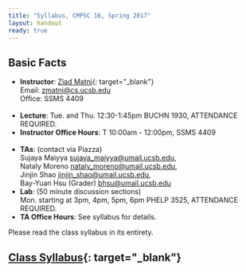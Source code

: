 ```yaml
---
title: "Syllabus, CMPSC 16, Spring 2017"
layout: handout
ready: true
---
```


Basic Facts
-----------

* **Instructor**:  [Ziad Matni](http://www.cs.ucsb.edu/~zmatni){: target="_blank"}<br/>
Email: <zmatni@cs.ucsb.edu><br/>
Office: SSMS 4409<br/><br/>
* **Lecture**: Tue. and Thu. 12:30-1:45pm BUCHN 1930, ATTENDANCE REQUIRED.<br/>
* **Instructor Office Hours**: T 10:00am - 12:00pm, SSMS 4409<br/><br/>
* **TAs**: (contact via Piazza)<br/>
Sujaya Maiyya <sujaya_maiyya@umail.ucsb.edu>, <br/>
Nataly Moreno <nataly_moreno@umail.ucsb.edu>, <br/>
Jinjin Shao <jinjin_shao@umail.ucsb.edu>, <br/>
Bay-Yuan Hsu (Grader) <bhsu@umail.ucsb.edu><br/>
* **Lab**: (50 minute discussion sections)<br/>
Mon. starting at 3pm, 4pm, 5pm, 6pm PHELP 3525, ATTENDANCE REQUIRED.
* **TA Office Hours**: See syllabus for details. 

Please read the class syllabus in its entirety.<br/>

[Class Syllabus](http://cs.ucsb.edu/~zmatni/syllabi/CS16S17_syllabus.pdf){: target="_blank"}
----------------
